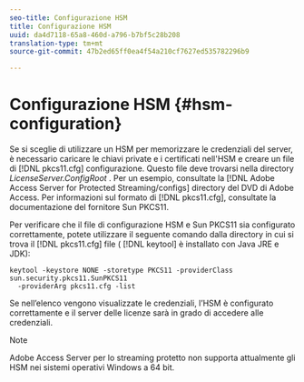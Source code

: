 ```yaml
---
seo-title: Configurazione HSM
title: Configurazione HSM
uuid: da4d7118-65a8-460d-a796-b7bf5c28b208
translation-type: tm+mt
source-git-commit: 47b2ed65ff0ea4f54a210cf7627ed535782296b9

---
```



# Configurazione HSM {#hsm-configuration}

Se si sceglie di utilizzare un HSM per memorizzare le credenziali del server, è necessario caricare le chiavi private e i certificati nell&#39;HSM e creare un file di [!DNL pkcs11.cfg] configurazione. Questo file deve trovarsi nella directory *LicenseServer.ConfigRoot* . Per un esempio, consultate la [!DNL Adobe Access Server for Protected Streaming/configs] directory del DVD di Adobe Access. Per informazioni sul formato di [!DNL pkcs11.cfg], consultate la documentazione del fornitore Sun PKCS11.

Per verificare che il file di configurazione HSM e Sun PKCS11 sia configurato correttamente, potete utilizzare il seguente comando dalla directory in cui si trova il [!DNL pkcs11.cfg] file ( [!DNL keytool] è installato con Java JRE e JDK):

```
keytool -keystore NONE -storetype PKCS11 -providerClass sun.security.pkcs11.SunPKCS11 
  -providerArg pkcs11.cfg -list
```

Se nell’elenco vengono visualizzate le credenziali, l’HSM è configurato correttamente e il server delle licenze sarà in grado di accedere alle credenziali.

> [!NOTE]
> Adobe Access Server per lo streaming protetto non supporta attualmente gli HSM nei sistemi operativi Windows a 64 bit.

